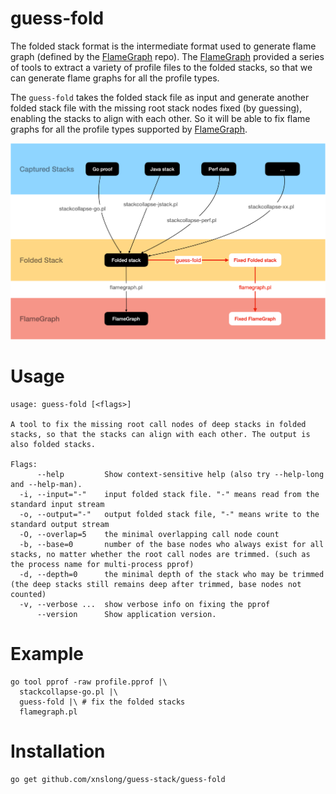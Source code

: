 # guess-fold

The folded stack format is the intermediate format used to generate flame graph (defined by the [FlameGraph] repo).
The [FlameGraph] provided a series of tools to extract a variety of profile files to the folded stacks, so that we can
generate flame graphs for all the profile types.

[FlameGraph]: https://github.com/brendangregg/FlameGraph

The `guess-fold` takes the folded stack file as input and generate another folded stack file with the missing root stack nodes fixed (by guessing), enabling the stacks to align with each other. So it will be able to fix flame graphs for all the profile types supported by [FlameGraph]. 

![guess fold](../doc/guess_fold.png)

# Usage

```
usage: guess-fold [<flags>]

A tool to fix the missing root call nodes of deep stacks in folded stacks, so that the stacks can align with each other. The output is also folded stacks.

Flags:
      --help         Show context-sensitive help (also try --help-long and --help-man).
  -i, --input="-"    input folded stack file. "-" means read from the standard input stream
  -o, --output="-"   output folded stack file, "-" means write to the standard output stream
  -O, --overlap=5    the minimal overlapping call node count
  -b, --base=0       number of the base nodes who always exist for all stacks, no matter whether the root call nodes are trimmed. (such as the process name for multi-process pprof)
  -d, --depth=0      the minimal depth of the stack who may be trimmed (the deep stacks still remains deep after trimmed, base nodes not counted)
  -v, --verbose ...  show verbose info on fixing the pprof
      --version      Show application version.

```

# Example

```
go tool pprof -raw profile.pprof |\
  stackcollapse-go.pl |\
  guess-fold |\ # fix the folded stacks
  flamegraph.pl
```

# Installation

```
go get github.com/xnslong/guess-stack/guess-fold
```